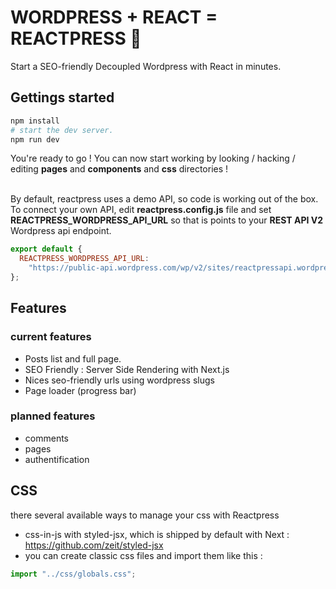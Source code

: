 # WORDPRESS + REACT = REACTPRESS 💛

Start a SEO-friendly Decoupled Wordpress with React in minutes.

## Gettings started

```sh
npm install
# start the dev server.
npm run dev
```

You're ready to go ! You can now start working by looking / hacking / editing **pages** and **components** and **css** directories ! <br /><br />

By default, reactpress uses a demo API, so code is working out of the box. To connect your own API, edit **reactpress.config.js** file and set
**REACTPRESS_WORDPRESS_API_URL** so that is points to your **REST API V2** Wordpress api endpoint.

```js
export default {
  REACTPRESS_WORDPRESS_API_URL:
    "https://public-api.wordpress.com/wp/v2/sites/reactpressapi.wordpress.com"
};
```

## Features

### current features

- Posts list and full page.
- SEO Friendly : Server Side Rendering with Next.js
- Nices seo-friendly urls using wordpress slugs
- Page loader (progress bar)

### planned features

- comments
- pages
- authentification

## CSS

there several available ways to manage your css with Reactpress

- css-in-js with styled-jsx, which is shipped by default with Next : https://github.com/zeit/styled-jsx
- you can create classic css files and import them like this :

```js
import "../css/globals.css";
```
